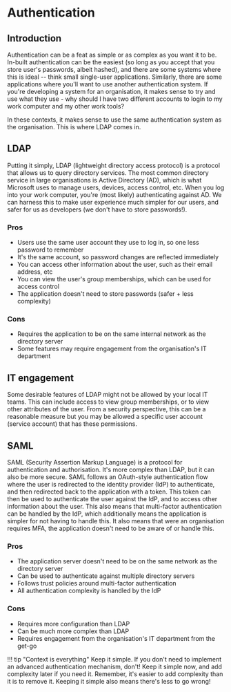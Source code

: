 # Authentication

## Introduction

Authentication can be a feat as simple or as complex as you want it to be. In-built authentication can be the easiest (so long as you accept that you store user's passwords, albeit hashed), and there are some systems where this is ideal -- think small single-user applications. Similarly, there are some applications where you'll want to use another authentication system. If you're developing a system for an organisation, it makes sense to try and use what they use - why should I have two different accounts to login to my work computer and my other work tools?

In these contexts, it makes sense to use the same authentication system as the organisation. This is where LDAP comes in.

## LDAP

Putting it simply, LDAP (lightweight directory access protocol) is a protocol that allows us to query directory services. The most common directory service in large organisations is Active Directory (AD), which is what Microsoft uses to manage users, devices, access control, etc. When you log into your work computer, you're (most likely) authenticating against AD. We can harness this to make user experience much simpler for our users, and safer for us as developers (we don't have to store passwords!).

### Pros

- Users use the same user account they use to log in, so one less password to remember
- It's the same account, so password changes are reflected immediately
- You can access other information about the user, such as their email address, etc
- You can view the user's group memberships, which can be used for access control
- The application doesn't need to store passwords (safer + less complexity)

### Cons

- Requires the application to be on the same internal network as the directory server
- Some features may require engagement from the organisation's IT department

## IT engagement

Some desirable features of LDAP might not be allowed by your local IT teams. This can include access to view group memberships, or to view other attributes of the user. From a security perspective, this can be a reasonable measure but you may be allowed a specific user account (service account) that has these permissions.

## SAML

SAML (Security Assertion Markup Language) is a protocol for authentication and authorisation. It's more complex than LDAP, but it can also be more secure. SAML follows an OAuth-style authentication flow where the user is redirected to the identity provider (IdP) to authenticate, and then redirected back to the application with a token. This token can then be used to authenticate the user against the IdP, and to access other information about the user. This also means that multi-factor authentication can be handled by the IdP, which additionally means the application is simpler for not having to handle this. It also means that were an organisation requires MFA, the application doesn't need to be aware of or handle this.

### Pros
- The application server doesn't need to be on the same network as the directory server
- Can be used to authenticate against multiple directory servers
- Follows trust policies around multi-factor authentication
- All authentication complexity is handled by the IdP

### Cons
- Requires more configuration than LDAP
- Can be much more complex than LDAP
- Requires engagement from the organisation's IT department from the get-go

!!! tip "Context is everything"
    Keep it simple. If you don't need to implement an advanced authentication mechanism, don't! Keep it simple now, and add complexity later if you need it. Remember, it's easier to add complexity than it is to remove it. Keeping it simple also means there's less to go wrong!